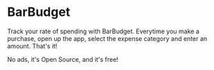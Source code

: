 BarBudget
=========

Track your rate of spending with BarBudget. Everytime you make a purchase, open up the app, select the expense category and enter an amount. That's it!

No ads, it's Open Source, and it's free!
